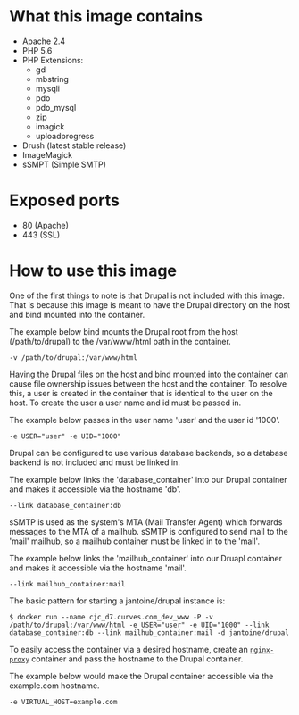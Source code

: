 # What this image contains

* Apache 2.4
* PHP 5.6
* PHP Extensions:
  * gd
  * mbstring
  * mysqli
  * pdo
  * pdo_mysql
  * zip
  * imagick
  * uploadprogress
* Drush (latest stable release)
* ImageMagick
* sSMPT (Simple SMTP)

# Exposed ports

* 80 (Apache)
* 443 (SSL)

# How to use this image

One of the first things to note is that Drupal is not included with this image. That is because this image is meant to have the Drupal directory on the host and bind mounted into the container.

The example below bind mounts the Drupal root from the host (/path/to/drupal) to the /var/www/html path in the container.

```
-v /path/to/drupal:/var/www/html
```

Having the Drupal files on the host and bind mounted into the container can cause file ownership issues between the host and the container. To resolve this, a user is created in the container that is identical to the user on the host. To create the user a user name and id must be passed in.

The example below passes in the user name 'user' and the user id '1000'.

```
-e USER="user" -e UID="1000"
```

Drupal can be configured to use various database backends, so a database backend is not included and must be linked in.

The example below links the 'database_container' into our Drupal container and makes it accessible via the hostname 'db'.

```
--link database_container:db
```

sSMTP is used as the system's MTA (Mail Transfer Agent) which forwards messages to the MTA of a mailhub. sSMTP is configured to send mail to the 'mail' mailhub, so a mailhub container must be linked in to the 'mail'.

The example below links the 'mailhub_container' into our Druapl container and makes it accessible via the hostname 'mail'.

```
--link mailhub_container:mail
```

The basic pattern for starting a jantoine/drupal instance is:

```
$ docker run --name cjc_d7.curves.com_dev_www -P -v /path/to/drupal:/var/www/html -e USER="user" -e UID="1000" --link database_container:db --link mailhub_container:mail -d jantoine/drupal
```

To easily access the container via a desired hostname, create an [`nginx-proxy`](https://hub.docker.com/r/jwilder/nginx-proxy/) container and pass the hostname to the Drupal container.

The example below would make the Drupal container accessible via the example.com hostname.

```
-e VIRTUAL_HOST=example.com
```
